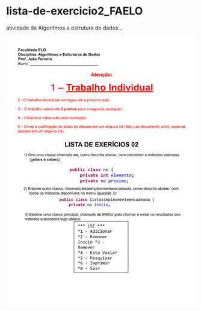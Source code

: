 # lista-de-exercicio2_FAELO
atividade de Algoritmos e estrutura de dados...

<img src="https://github.com/JhonySmithSilva/lista-de-exercicio2_FAELO/blob/main/listaDeExercicio02/src/main/java/imagens/LISTA%20DE%20EXER%C3%8DCIOS%2002.jpg">

